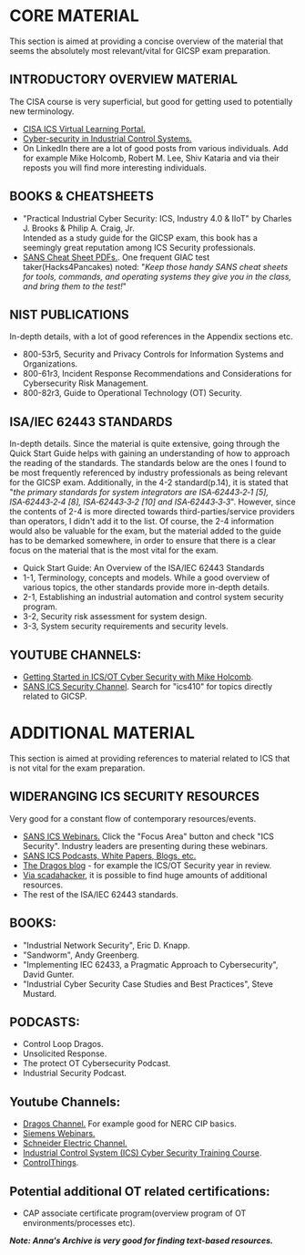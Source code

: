 # CORE MATERIAL
This section is aimed at providing a concise overview of the material that seems the absolutely most relevant/vital for GICSP exam preparation. 

## INTRODUCTORY OVERVIEW MATERIAL
The CISA course is very superficial, but good for getting used to potentially new terminology.  
- [CISA ICS Virtual Learning Portal.](https://www.cisa.gov/resources-tools/training/ics-virtual-learning-portal)
- [Cyber-security in Industrial Control Systems.](https://engineering.purdue.edu/VAAMI/ICS-modules.pdf)
- On LinkedIn there are a lot of good posts from various individuals. Add for example Mike Holcomb, Robert M. Lee, Shiv Kataria and via their reposts you will find more interesting individuals.

## BOOKS & CHEATSHEETS
- "Practical Industrial Cyber Security: ICS, Industry 4.0 & IIoT" by Charles J. Brooks & Philip A. Craig, Jr.  
Intended as a study guide for the GICSP exam, this book has a seemingly great reputation among ICS Security professionals.
- [SANS Cheat Sheet PDFs.](https://www.sans.org/blog/the-ultimate-list-of-sans-cheat-sheets). One frequent GIAC test taker(Hacks4Pancakes) noted: "_Keep those handy SANS cheat sheets for tools, commands, and operating systems they give you in the class, and bring them to the test!_"

## NIST PUBLICATIONS
In-depth details, with a lot of good references in the Appendix sections etc.    
- 800-53r5, Security and Privacy Controls for Information Systems and Organizations.  
- 800-61r3, Incident Response Recommendations and Considerations for Cybersecurity Risk Management.  
- 800-82r3, Guide to Operational Technology (OT) Security.  

## ISA/IEC 62443 STANDARDS
In-depth details. Since the material is quite extensive, going through the Quick Start Guide helps with gaining an understanding of how to approach the reading of the standards. The standards below are the ones I found to be most frequently referenced by industry professionals as being relevant for the GICSP exam. Additionally, in the 4-2 standard(p.14), it is stated that "_the primary standards for system integrators are ISA‑62443‑2‑1 [5], ISA‑62443‑2‑4 [8], ISA‑62443‑3‑2 [10] and ISA‑62443‑3‑3_". However, since the contents of 2-4 is more directed towards third-parties/service providers than operators, I didn't add it to the list. Of course, the 2-4 information would also be valuable for the exam, but the material added to the guide has to be demarked somewhere, in order to ensure that there is a clear focus on the material that is the most vital for the exam.       
- Quick Start Guide: An Overview of the ISA/IEC 62443 Standards  
- 1-1, Terminology, concepts and models. While a good overview of various topics, the other standards provide more in-depth details. 
- 2-1, Establishing an industrial automation and control system security program.  
- 3-2, Security risk assessment for system design.  
- 3-3, System security requirements and security levels.  

## YOUTUBE CHANNELS:  
- [Getting Started in ICS/OT Cyber Security with Mike Holcomb](https://www.youtube.com/watch?v=CCIrntyqe64&list=PLOSJSv0hbPZAlINIh1HcB0L8AZcSPc80g).  
- [SANS ICS Security Channel](https://www.youtube.com/@SANSICSSecurity/videos). Search for "ics410" for topics directly related to GICSP.   

# ADDITIONAL MATERIAL
This section is aimed at providing references to material related to ICS that is not vital for the exam preparation.

## WIDERANGING ICS SECURITY RESOURCES
Very good for a constant flow of contemporary resources/events.  
- [SANS ICS Webinars.](https://www.sans.org/webcasts) Click the "Focus Area" button and check "ICS Security". Industry leaders are presenting during these webinars.  
- [SANS ICS Podcasts, White Papers, Blogs, etc.](https://www.sans.org/security-resources)   
- [The Dragos blog](https://www.dragos.com/blog) - for example the ICS/OT Security year in review. 
- [Via scadahacker](https://scadahacker.com/library/), it is possible to find huge amounts of additional resources.
- The rest of the ISA/IEC 62443 standards.

## BOOKS:  
- "Industrial Network Security", Eric D. Knapp.    
- "Sandworm", Andy Greenberg.
- "Implementing IEC 62433, a Pragmatic Approach to Cybersecurity", David Gunter.
- "Industrial Cyber Security Case Studies and Best Practices", Steve Mustard.

## PODCASTS:  
- Control Loop Dragos.  
- Unsolicited Response.  
- The protect OT Cybersecurity Podcast.  
- Industrial Security Podcast.  

## Youtube Channels:
- [Dragos Channel.](https://www.youtube.com/@DragosInc/videos) For example good for NERC CIP basics.  
- [Siemens Webinars.](https://www.youtube.com/playlist?list=PLewnA6R5Js9JRCB2v_HULi5lfuhsOWRFf)  
- [Schneider Electric Channel.](https://www.youtube.com/SchneiderElectric)    
- [Industrial Control System (ICS) Cyber Security Training Course](https://www.youtube.com/playlist?list=PLI78ZBihrkE1EpPaG79hQFuEIN9_35EbA).  
- [ControlThings](https://www.youtube.com/@ControlThings). 

## Potential additional OT related certifications:
- CAP associate certificate program(overview program of OT environments/processes etc).

***Note: Anna's Archive is very good for finding text-based resources.***
